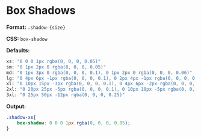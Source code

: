 # Box Shadows

**Format:** `.shadow-{size}`

**CSS:** `box-shadow`

**Defaults:**
```bash
xs: "0 0 0 1px rgba(0, 0, 0, 0.05)"
sm: "0 1px 2px 0 rgba(0, 0, 0, 0.05)"
md: "0 1px 3px 0 rgba(0, 0, 0, 0.1), 0 1px 2px 0 rgba(0, 0, 0, 0.06)"
lg: "0 4px 6px -1px rgba(0, 0, 0, 0.1), 0 2px 4px -1px rgba(0, 0, 0, 0.06)"
xl: "0 10px 15px -3px rgba(0, 0, 0, 0.1), 0 4px 6px -2px rgba(0, 0, 0, 0.05)"
2xl: "0 20px 25px -5px rgba(0, 0, 0, 0.1), 0 10px 10px -5px rgba(0, 0, 0, 0.04)"
3xl: "0 25px 50px -12px rgba(0, 0, 0, 0.25)"
```

**Output:**
```css
.shadow-xs{
	box-shadow: 0 0 0 1px rgba(0, 0, 0, 0.05);
}
```